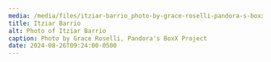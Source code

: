 ```yaml
---
media: /media/files/itziar-barrio_photo-by-grace-roselli-pandora-s-boxx-project.jpg
title: Itziar Barrio
alt: Photo of Itziar Barrio
caption: Photo by Grace Roselli, Pandora's BoxX Project
date: 2024-08-26T09:24:00-0500
---
```

